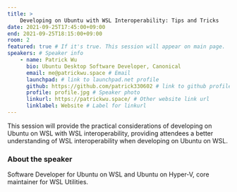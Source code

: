 ```yaml
---
title: >
    Developing on Ubuntu with WSL Interoperability: Tips and Tricks 
date: 2021-09-25T17:45:00+09:00
end: 2021-09-25T18:15:00+09:00
room: 2
featured: true # If it's true. This session will appear on main page.
speakers: # Speaker info
    - name: Patrick Wu
      bio: Ubuntu Desktop Software Developer, Canonical
      email: me@patrickwu.space # Email
      launchpad: # link to launchpad.net profile
      github: https://github.com/patrick330602 # link to github profile
      profile: profile.jpg # Speaker photo
      linkurl: https://patrickwu.space/ # Other website link url
      linklabel: Website # Label for linkurl
---
```

This session will provide the practical considerations of developing on Ubuntu on WSL with WSL interoperability, providing attendees a better understanding of WSL interoperability when developing on Ubuntu on WSL.

### About the speaker
Software Developer for Ubuntu on WSL and Ubuntu on Hyper-V, core maintainer for WSL Utilities.

